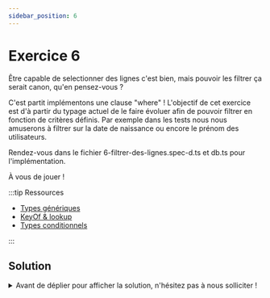 ```yaml
---
sidebar_position: 6
---
```


# Exercice 6

Être capable de selectionner des lignes c'est bien, mais pouvoir les filtrer ça serait canon, qu'en pensez-vous ?

C'est partit implémentons une clause "where" ! L'objectif de cet exercice est d'à partir du typage actuel de le faire évoluer afin de pouvoir filtrer en fonction de critères définis.
Par exemple dans les tests nous nous amuserons à filtrer sur la date de naissance ou encore le prénom des utilisateurs.

Rendez-vous dans le fichier 6-filtrer-des-lignes.spec-d.ts et db.ts pour l'implémentation.

À vous de jouer !

:::tip Ressources

- [Types génériques](../typescript/generic.md)
- [KeyOf & lookup](../typescript/keyof-lookup.md)
- [Types conditionnels](../typescript/conditional-types.md)

:::

## Solution

<details>
  <summary>Avant de déplier pour afficher la solution, n'hésitez pas à nous solliciter ! </summary>

    ```ts
    export const where = <
      Ctx extends AnySelectableContext,
      Field extends keyof Ctx["_db"][Ctx["_table"]]
    >(
      ctx: Ctx,
      field: Field,
      operator: "=",
      value: Ctx["_db"][Ctx["_table"]][Field]
    ) => ({
      ...ctx,
      _where: {
        field,
        operator,
        value,
      },
    });
    ```

</details>
